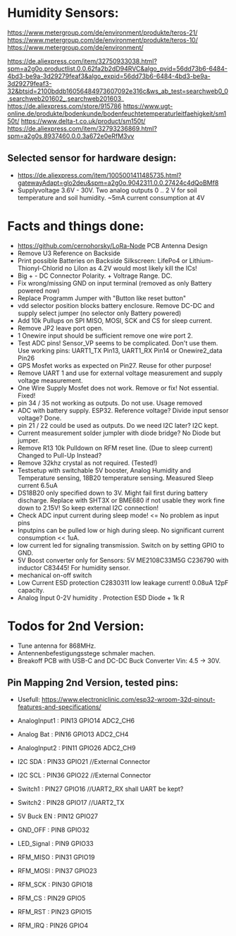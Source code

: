 # Humidity Sensors:
https://www.metergroup.com/de/environment/produkte/teros-21/
https://www.metergroup.com/de/environment/produkte/teros-10/
https://www.metergroup.com/de/environment/

https://de.aliexpress.com/item/32750933038.html?spm=a2g0o.productlist.0.0.62fa2b2dD94RVC&algo_pvid=56dd73b6-6484-4bd3-be9a-3d29279feaf3&algo_expid=56dd73b6-6484-4bd3-be9a-3d29279feaf3-32&btsid=2100bddb16056484973607092e316c&ws_ab_test=searchweb0_0,searchweb201602_,searchweb201603_
https://de.aliexpress.com/store/915786
https://www.ugt-online.de/produkte/bodenkunde/bodenfeuchtetemperaturleitfaehigkeit/sm150t/
https://www.delta-t.co.uk/product/sm150t/
https://de.aliexpress.com/item/32793236869.html?spm=a2g0s.8937460.0.0.3a672e0eRfM3vv

## Selected sensor for hardware design:
- https://de.aliexpress.com/item/1005001411485735.html?gatewayAdapt=glo2deu&spm=a2g0o.9042311.0.0.27424c4dQoBMf8
- Supplyvoltage 3.6V - 30V.    Two analog outputs  0 .. 2 V  for  soil temperature and soil humidity.    ~5mA current consumption at 4V 


# Facts and things done:
- https://github.com/cernohorsky/LoRa-Node    PCB Antenna Design
- Remove U3 Reference on Backside
- Print possible Batteries on Backside Silkscreen:      LifePo4 or Lithium-Thionyl-Chlorid      no LiIon as 4.2V would most likely kill the ICs!
- Big + - DC Connector Polarity.  + Voltrage Range. DC. 
- Fix wrong/missing GND on input terminal  (removed as only Battery powered now)
- Replace Programm Jumper with "Button like reset button" 
- vdd selector position  blocks battery enclosure. Remove DC-DC and supply select jumper    (no selector only Battery powered)
- Add 10k Pullups on SPI  MISO, MOSI, SCK and CS for sleep current. 
- Remove  JP2  leave port open.
- 1 Onewire input should be sufficient remove one wire port 2. 
- Test ADC pins! Sensor_VP seems to be complicated. Don't use them. Use working pins:  UART1_TX Pin13, UART1_RX Pin14 or Onewire2_data Pin26
- GPS Mosfet works as expected on Pin27.  Reuse for other purpose! 
- Remove UART 1 and use for  external voltage measurement and supply voltage measurement.
- One Wire Supply Mosfet does not work. Remove or fix!  Not essential.   Fixed!
- pin 34 / 35 not working as outputs. Do not use.   Usage removed
- ADC with battery supply.  ESP32.   Reference voltage?       Divide input sensor voltage?   Done.
- pin 21 / 22 could be used as outputs. Do we need I2C later?    I2C kept. 
- Current measurement  solder jumpler with diode bridge?   No Diode but jumper.
- Remove R13 10k Pulldown on RFM reset line. (Due to sleep current)  Changed to Pull-Up Instead?
- Remove 32khz crystal as not required. (Tested!)
- Testsetup with switchable 5V booster, Analog Humidity and Temperature sensing, 18B20 temperature sensing.  Measured Sleep current  6.5uA 
- DS18B20 only specified down to 3V.  Might fail first during battery discharge. Replace with SHT3X or BME680 if not usable they work fine down to 2.15V! So keep external I2C connection! 
- Check ADC input current during sleep mode!   <= No problem as input pins
- Inputpins can be pulled low or high during sleep.  No significant current consumption << 1uA. 
- low current led for signaling transmission.  Switch on by setting GPIO to GND.
- 5V Boost converter only for Sensors: 5V ME2108C33M5G C236790 with inductor C83445! For humidity sensor.
- mechanical on-off switch 
- Low Current ESD protection C2830311 low leakage current!  0.08uA     12pF capacity.
- Analog Input 0-2V humidity .  Protection ESD Diode + 1k R  

# Todos for 2nd Version:
- Tune antenna for 868MHz.   
- Antennenbefestigungsstege schmaler machen. 
- Breakoff PCB with  USB-C and DC-DC Buck Converter Vin: 4.5 -> 30V. 


## Pin Mapping 2nd Version, tested pins:   
- Usefull: https://www.electroniclinic.com/esp32-wroom-32d-pinout-features-and-specifications/ 
- AnalogInput1 : PIN13  GPIO14  ADC2_CH6
- Analog Bat   : PIN16  GPIO13  ADC2_CH4 
- AnalogInput2 : PIN11 GPIO26   ADC2_CH9
- I2C SDA	   : PIN33 GPIO21 		 //External Connector 
- I2C SCL 	   : PIN36  GPIO22       //External Connector
- Switch1      : PIN27 GPIO16        //UART2_RX  shall UART be kept?
- Switch2      : PIN28 GPIO17 		 //UART2_TX
- 5V Buck EN   : PIN12 GPIO27 		
- GND_OFF      : PIN8 GPIO32
- LED_Signal   : PIN9 GPIO33

- RFM_MISO     : PIN31  GPIO19 
- RFM_MOSI     : PIN37  GPIO23 
- RFM_SCK      : PIN30  GPIO18
- RFM_CS       : PIN29  GPIO5
- RFM_RST      : PIN23  GPIO15 
- RFM_IRQ      : PIN26  GPIO4 


